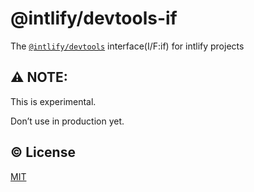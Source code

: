 # @intlify/devtools-if

The [`@intlify/devtools`](https://github.com/intlify/devtools) interface(I/F:if) for intlify projects

## :warning: NOTE:

This is experimental.

Don’t use in production yet.

## :copyright: License

[MIT](http://opensource.org/licenses/MIT)
